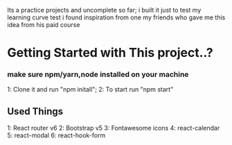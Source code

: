 Its a practice projects and uncomplete so far;
i built it just to test my learning curve test
i found inspiration from one my friends who gave me this idea from his paid course

# Getting Started with This project..?
### make sure npm/yarn,node installed on your machine 
 
 1: Clone it and run "npm initall";
 2: To start run "npm start"

## Used Things

 1: React router v6
 2: Bootstrap v5
 3: Fontawesome icons
 4: react-calendar
 5: react-modal
 6: react-hook-form